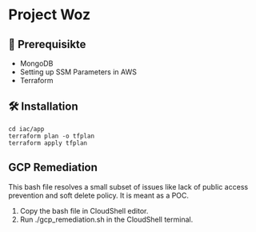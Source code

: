 # Project Woz

## 🚀 Prerequisikte

- MongoDB
- Setting up SSM Parameters in AWS
- Terraform

## 🛠️ Installation
```
cd iac/app
terraform plan -o tfplan
terraform apply tfplan
```

## GCP Remediation
This bash file resolves a small subset of issues like lack of public access prevention and soft delete policy. It is meant as a POC.
1. Copy the bash file in CloudShell editor.
2. Run ./gcp_remediation.sh in the CloudShell terminal.
